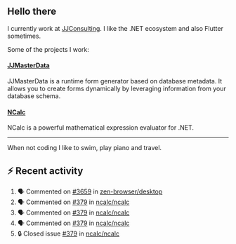 ## Hello there 

I currently work at [JJConsulting](https://www.github.com/jjconsulting). I like the .NET ecosystem and also Flutter sometimes. 

Some of the projects I work:
#### [JJMasterData](https://www.github.com/jjconsulting/JJMasterData) 
JJMasterData is a runtime form generator based on database metadata. It allows you to create forms dynamically by leveraging information from your database schema.

#### [NCalc](https://www.github.com/ncalc/ncalc) 
NCalc is a powerful mathematical expression evaluator for .NET.

---

When not coding I like to swim, play piano and travel.
<!--
I also have a tailless cat:

<img src="https://github.com/user-attachments/assets/43e65a0e-6603-42f2-bd36-d203384d9c81" width="150"/>
-->
<!--Easter egg for you reading the source 🥚 https://www.youtube.com/watch?v=dQw4w9WgXcQ-->


## ⚡ Recent activity

<!--START_SECTION:activity-->
1. 🗣 Commented on [#3659](https://github.com/zen-browser/desktop/issues/3659#issuecomment-2557272850) in [zen-browser/desktop](https://github.com/zen-browser/desktop)
2. 🗣 Commented on [#379](https://github.com/ncalc/ncalc/issues/379#issuecomment-2556940926) in [ncalc/ncalc](https://github.com/ncalc/ncalc)
3. 🗣 Commented on [#379](https://github.com/ncalc/ncalc/issues/379#issuecomment-2556873634) in [ncalc/ncalc](https://github.com/ncalc/ncalc)
4. 🗣 Commented on [#379](https://github.com/ncalc/ncalc/issues/379#issuecomment-2556871554) in [ncalc/ncalc](https://github.com/ncalc/ncalc)
5. 🔒 Closed issue [#379](https://github.com/ncalc/ncalc/issues/379) in [ncalc/ncalc](https://github.com/ncalc/ncalc)
<!--END_SECTION:activity-->
